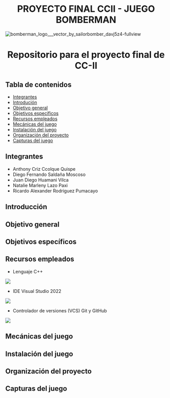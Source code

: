 # <h1 align="center">PROYECTO FINAL CCII - JUEGO BOMBERMAN</h1>

![bomberman_logo___vector_by_sailorbomber_davj5z4-fullview](https://user-images.githubusercontent.com/106556678/184780033-98d6f622-521b-4e17-b81e-dc2bf608cb51.png)

### <h1 align="center">Repositorio para el proyecto final de CC-II</h1>

## Tabla de contenidos

- [Integrantes](#integrantes)
- [Introdución](#introducción)
- [Objetivo general](#objetivo-general)
- [Objetivos específicos](#objetivos-específicos)
- [Recursos empleados](#recursos-empleados)
- [Mecánicas del juego](#mecánicas-del-juego)
- [Instalación del juego](#instalación-del-juego)
- [Organización del proyecto](#organización-del-proyecto)
- [Capturas del juego](#capturas-del-juego)

## Integrantes

* Anthony Criz Ccolque Quispe
* Diego Fernando Saldaña Moscoso
* Juan Diego Huamani Vilca
* Natalie Marleny Lazo Paxi
* Ricardo Alexander Rodriguez Pumacayo

## Introducción

## Objetivo general

## Objetivos específicos

## Recursos empleados

* Lenguaje C++

![](https://hpscds.com/wp-content/uploads/2019/04/c-plus-plus-logo.png)

* IDE Visual Studio 2022

![](https://upload.wikimedia.org/wikipedia/commons/5/5f/Visual_Studio_Logo_%282013-2017%29.svg)

* Controlador de versiones (VCS) Git y GitHub

![](https://www.freecodecamp.org/espanol/news/content/images/2021/01/cover-pic-1-.jpeg)

## Mecánicas del juego

## Instalación del juego

## Organización del proyecto

## Capturas del juego
